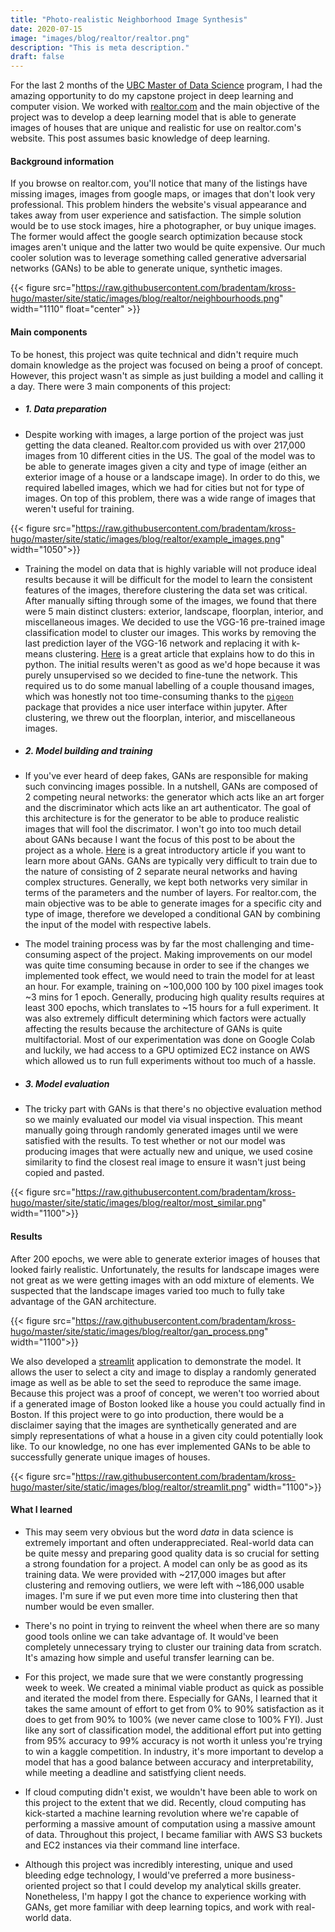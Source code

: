 ```yaml
---
title: "Photo-realistic Neighborhood Image Synthesis"
date: 2020-07-15
image: "images/blog/realtor/realtor.png"
description: "This is meta description."
draft: false
---
```



For the last 2 months of the [UBC Master of Data Science](https://masterdatascience.ubc.ca/) program, I had the amazing opportunity to do my capstone project in deep learning and computer vision. We worked with [realtor.com](https://realtor.com) and the main objective of the project was to develop a deep learning model that is able to generate images of houses that are unique and realistic for use on realtor.com's website. This post assumes basic knowledge of deep learning.

#### Background information

If you browse on realtor.com, you'll notice that many of the listings have missing images, images from google maps, or images that don't look very professional. This problem hinders the website's visual appearance and takes away from user experience and satisfaction. The simple solution would be to use stock images, hire a photographer, or buy unique images. The former would affect the google search optimization because stock images aren't unique and the latter two would be quite expensive. Our much cooler solution was to leverage something called generative adversarial networks (GANs) to be able to generate unique, synthetic images.

{{< figure src="https://raw.githubusercontent.com/bradentam/kross-hugo/master/site/static/images/blog/realtor/neighbourhoods.png" width="1110" float="center" >}}

#### Main components

To be honest, this project was quite technical and didn't require much domain knowledge as the project was focused on being a proof of concept. However, this project wasn't as simple as just building a model and calling it a day. There were 3 main components of this project:

- ##### 1. Data preparation

- Despite working with images, a large portion of the project was just getting the data cleaned. Realtor.com provided us with over 217,000 images from 10 different cities in the US. The goal of the model was to be able to generate images given a city and type of image (either an exterior image of a house or a landscape image). In order to do this, we required labelled images, which we had for cities but not for type of images. On top of this problem, there was a wide range of images that weren't useful for training. 

{{< figure src="https://raw.githubusercontent.com/bradentam/kross-hugo/master/site/static/images/blog/realtor/example_images.png" width="1050">}}

- Training the model on data that is highly variable will not produce ideal results because it will be difficult for the model to learn the consistent features of the images, therefore clustering the data set was critical. After manually sifting through some of the images, we found that there were 5 main distinct clusters: exterior, landscape, floorplan, interior, and miscellaneous images. We decided to use the VGG-16 pre-trained image classification model to cluster our images. This works by removing the last prediction layer of the VGG-16 network and replacing it with k-means clustering. [Here](https://medium.com/@franky07724_57962/using-keras-pre-trained-models-for-feature-extraction-in-image-clustering-a142c6cdf5b1) is a great article that explains how to do this in python. The initial results weren't as good as we'd hope because it was purely unsupervised so we decided to fine-tune the network. This required us to do some manual labelling of a couple thousand images, which was honestly not too time-consuming thanks to the [`pigeon`](https://pypi.org/project/pigeon-jupyter/) package that provides a nice user interface within jupyter. After clustering, we threw out the floorplan, interior, and miscellaneous images. 


- ##### 2. Model building and training

- If you've ever heard of deep fakes, GANs are responsible for making such convincing images possible. In a nutshell, GANs are composed of 2 competing neural networks: the generator which acts like an art forger and the discriminator which acts like an art authenticator. The goal of this architecture is for the generator to be able to produce realistic images that will fool the discrimator. I won't go into too much detail about GANs because I want the focus of this post to be about the project as a whole. [Here](https://pathmind.com/wiki/generative-adversarial-network-gan) is a great introductory article if you want to learn more about GANs. GANs are typically very difficult to train due to the nature of consisting of 2 separate neural networks and having complex structures. Generally, we kept both networks very similar in terms of the parameters and the number of layers. For realtor.com, the main objective was to be able to generate images for a specific city and type of image, therefore we developed a conditional GAN by combining the input of the model with respective labels.

- The model training process was by far the most challenging and time-consuming aspect of the project. Making improvements on our model was quite time consuming because in order to see if the changes we implemented took effect, we would need to train the model for at least an hour. For example, training on ~100,000 100 by 100 pixel images took ~3 mins for 1 epoch. Generally, producing high quality results requires at least 300 epochs, which translates to ~15 hours for a full experiment. It was also extremely difficult determining which factors were actually affecting the results because the architecture of GANs is quite multifactorial. Most of our experimentation was done on Google Colab and luckily, we had access to a GPU optimized EC2 instance on AWS which allowed us to run full experiments without too much of a hassle. 

- ##### 3. Model evaluation

- The tricky part with GANs is that there's no objective evaluation method so we mainly evaluated our model via visual inspection. This meant manually going through randomly generated images until we were satisfied with the results. To test whether or not our model was producing images that were actually new and unique, we used cosine similarity to find the closest real image to ensure it wasn't just being copied and pasted. 

{{< figure src="https://raw.githubusercontent.com/bradentam/kross-hugo/master/site/static/images/blog/realtor/most_similar.png" width="1100">}}

#### Results

After 200 epochs, we were able to generate exterior images of houses that looked fairly realistic. Unfortunately, the results for landscape images were not great as we were getting images with an odd mixture of elements. We suspected that the landscape images varied too much to fully take advantage of the GAN architecture.

{{< figure src="https://raw.githubusercontent.com/bradentam/kross-hugo/master/site/static/images/blog/realtor/gan_process.png" width="1100">}}

We also developed a [streamlit](https://www.streamlit.io/) application to demonstrate the model. It allows the user to select a city and image to display a randomly generated image as well as be able to set the seed to reproduce the same image. Because this project was a proof of concept, we weren't too worried about if a generated image of Boston looked like a house you could actually find in Boston. If this project were to go into production, there would be a disclaimer saying that the images are synthetically generated and are simply representations of what a house in a given city could potentially look like. To our knowledge, no one has ever implemented GANs to be able to successfully generate unique images of houses.

{{< figure src="https://raw.githubusercontent.com/bradentam/kross-hugo/master/site/static/images/blog/realtor/streamlit.png" width="1100">}}

#### What I learned 

- This may seem very obvious but the word *data* in data science is extremely important and often underappreciated. Real-world data can be quite messy and preparing good quality data is so crucial for setting a strong foundation for a project. A model can only be as good as its training data. We were provided with ~217,000 images but after clustering and removing outliers, we were left with ~186,000 usable images. I'm sure if we put even more time into clustering then that number would be even smaller. 

- There's no point in trying to reinvent the wheel when there are so many good tools online we can take advantage of. It would've been completely unnecessary trying to cluster our training data from scratch. It's amazing how simple and useful transfer learning can be. 

- For this project, we made sure that we were constantly progressing week to week. We created a minimal viable product as quick as possible and iterated the model from there. Especially for GANs, I learned that it takes the same amount of effort to get from 0% to 90% satisfaction as it does to get from 90% to 100% (we never came close to 100% FYI). Just like any sort of classification model, the additional effort put into getting from 95% accuracy to 99% accuracy is not worth it unless you're trying to win a kaggle competition. In industry, it's more important to develop a model that has a good balance between accuracy and interpretability, while meeting a deadline and satistfying client needs. 

- If cloud computing didn't exist, we wouldn't have been able to work on this project to the extent that we did. Recently, cloud computing has kick-started a machine learning revolution where we're capable of performing a massive amount of computation using a massive amount of data. Throughout this project, I became familiar with AWS S3 buckets and EC2 instances via their command line interface.

- Although this project was incredibly interesting, unique and used bleeding edge technology, I would've preferred a more business-oriented project so that I could develop my analytical skills greater. Nonetheless, I'm happy I got the chance to experience working with GANs, get more familiar with deep learning topics, and work with real-world data.
